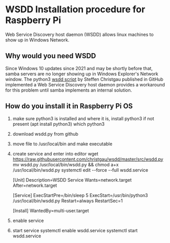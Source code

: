 # WSDD Installation procedure for Raspberry Pi
Web Service Discovery host daemon (WSDD) allows linux machines to show up in Windows Network.
## Why would you need WSDD
Since Windows 10 updates since 2021 and may be shortly before that, samba servers are no longer showing up in Windows Explorer's Network window.
The python3 [wsdd script](https://github.com/christgau/wsdd) by Steffen Christgau published in GitHub implemented a Web Service Discovery host daemon provides a workaround for this problem until samba implements an internal solution.
## How do you install it in Raspberry Pi OS
1. make sure python3 is installed and where it is, install python3 if not present (apt install python3) 
    which python3
1. download wsdd.py from github
1. move file to /usr/local/bin and make executable
1. create service and enter into editor
    wget https://raw.githubusercontent.com/christgau/wsdd/master/src/wsdd.py
    mv wsdd.py /usr/local/bin/wsdd.py && chmod a+x /usr/local/bin/wsdd.py
    systemctl edit --force --full wsdd.service

    [Unit]
    Description=WSDD Service
    Wants=network.target
    After=network.target
     
    [Service]
    ExecStartPre=/bin/sleep 5
    ExecStart=/usr/bin/python3 /usr/local/bin/wsdd.py
    Restart=always
    RestartSec=1
     
    [Install]
    WantedBy=multi-user.target
1. enable service
1. start service
    systemctl enable wsdd.service
    systemctl start wsdd.service

